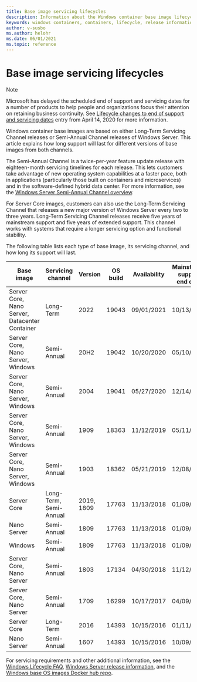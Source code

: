 ```yaml
---
title: Base image servicing lifecycles
description: Information about the Windows container base image lifecycle.
keywords: windows containers, containers, lifecycle, release information, base image, container base image
author: v-susbo
ms.author: helohr
ms.date: 06/01/2021
ms.topic: reference
---
```

# Base image servicing lifecycles

> [!Note]
> Microsoft has delayed the scheduled end of support and servicing dates for a number of products to help people and organizations focus their attention on retaining business continuity. See [Lifecycle changes to end of support and servicing dates](https://support.microsoft.com/help/4557164/lifecycle-changes-to-end-of-support-and-servicing-dates) entry from April 14, 2020 for more information.

Windows container base images are based on either Long-Term Servicing Channel releases or Semi-Annual Channel releases of Windows Server. This article explains how long support will last for different versions of base images from both channels.

The Semi-Annual Channel is a twice-per-year feature update release with eighteen-month servicing timelines for each release. This lets customers take advantage of new operating system capabilities at a faster pace, both in applications (particularly those built on containers and microservices) and in the software-defined hybrid data center. For more information, see the [Windows Server Semi-Annual Channel overview](/windows-server/get-started/semi-annual-channel-overview).

For Server Core images, customers can also use the Long-Term Servicing Channel that releases a new major version of Windows Server every two to three years. Long-Term Servicing Channel releases receive five years of mainstream support and five years of extended support. This channel works with systems that require a longer servicing option and functional stability.

The following table lists each type of base image, its servicing channel, and how long its support will last.

|Base image                       |Servicing channel|Version|OS build|Availability|Mainstream support end date|Extended support date|
|---------------------------------|-----------------|-------|--------|------------|---------------------------|---------------------|
|Server Core, Nano Server, Datacenter Container |Long-Term      |2022   |19043   |09/01/2021  |10/13/2026                 |10/14/2031                  |
|Server Core, Nano Server, Windows|Semi-Annual      |20H2   |19042   |10/20/2020  |05/10/2022                 |N/A                  |
|Server Core, Nano Server, Windows|Semi-Annual      |2004   |19041   |05/27/2020  |12/14/2021                 |N/A                  |
|Server Core, Nano Server, Windows|Semi-Annual      |1909   |18363   |11/12/2019  |05/11/2021                |N/A                  |
|Server Core, Nano Server, Windows|Semi-Annual      |1903   |18362   |05/21/2019  |12/08/2020                 |N/A                  |
|Server Core                      |Long-Term, Semi-Annual        |2019, 1809   |17763   |11/13/2018  |01/09/2024                 |01/09/2029           |
|Nano Server                      |Semi-Annual      |1809   |17763   |11/13/2018  |01/09/2024                 |N/A                  |
|Windows             |Semi-Annual      |1809   |17763   |11/13/2018  |01/09/2024    | N/A                  |
|Server Core, Nano Server         |Semi-Annual      |1803   |17134   |04/30/2018  |11/12/2019                 |N/A                  |
|Server Core, Nano Server         |Semi-Annual      |1709   |16299   |10/17/2017  |04/09/2019                 |N/A                  |
|Server Core                      |Long-Term        |2016   |14393   |10/15/2016  |01/11/2022                 |01/11/2027           |
|Nano Server                      |Semi-Annual      |1607   |14393   |10/15/2016  |10/09/2018                 |N/A                  |

For servicing requirements and other additional information, see the [Windows Lifecycle FAQ](https://support.microsoft.com/help/18581/lifecycle-faq-windows-products), [Windows Server release information](/windows-server/get-started/windows-server-release-info), and the [Windows base OS images Docker hub repo](https://hub.docker.com/_/microsoft-windows-base-os-images).
